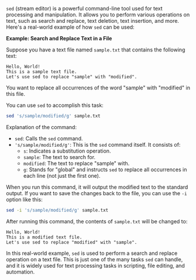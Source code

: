 `sed` (stream editor) is a powerful command-line tool used for text processing and manipulation. It allows you to perform various operations on text, such as search and replace, text deletion, text insertion, and more. Here's a real-world example of how `sed` can be used:

**Example: Search and Replace Text in a File**

Suppose you have a text file named `sample.txt` that contains the following text:

```plaintext
Hello, World!
This is a sample text file.
Let's use sed to replace "sample" with "modified".
```

You want to replace all occurrences of the word "sample" with "modified" in this file.

You can use `sed` to accomplish this task:

```bash
sed 's/sample/modified/g' sample.txt
```

Explanation of the command:

- `sed`: Calls the `sed` command.
- `'s/sample/modified/g'`: This is the `sed` command itself. It consists of:
  - `s`: Indicates a substitution operation.
  - `sample`: The text to search for.
  - `modified`: The text to replace "sample" with.
  - `g`: Stands for "global" and instructs `sed` to replace all occurrences in each line (not just the first one).

When you run this command, it will output the modified text to the standard output. If you want to save the changes back to the file, you can use the `-i` option like this:

```bash
sed -i 's/sample/modified/g' sample.txt
```

After running this command, the contents of `sample.txt` will be changed to:

```plaintext
Hello, World!
This is a modified text file.
Let's use sed to replace "modified" with "sample".
```

In this real-world example, `sed` is used to perform a search and replace operation on a text file. This is just one of the many tasks `sed` can handle, and it is widely used for text processing tasks in scripting, file editing, and automation.